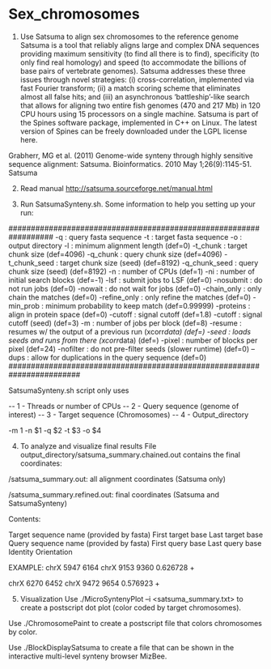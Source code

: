 # Sex_chromosomes


1. Use Satsuma to align sex chromosomes to the reference genome
Satsuma is a tool that reliably aligns large and complex DNA sequences providing maximum sensitivity (to find all there is to find), specificity (to only find real homology) and speed (to accommodate the billions of base pairs of vertebrate genomes). Satsuma addresses these three issues through novel strategies: (i) cross-correlation, implemented via fast Fourier transform; (ii) a match scoring scheme that eliminates almost all false hits; and (iii) an asynchronous ‘battleship’-like search that allows for aligning two entire fish genomes (470 and 217 Mb) in 120 CPU hours using 15 processors on a single machine. Satsuma is part of the Spines software package, implemented in C++ on Linux. The latest version of Spines can be freely downloaded under the LGPL license here.

Grabherr, MG et al. (2011) Genome-wide synteny through highly sensitive sequence alignment: Satsuma. Bioinformatics. 2010 May 1;26(9):1145-51.
Satsuma 

2. Read manual
http://satsuma.sourceforge.net/manual.html

3. Run SatsumaSynteny.sh. Some information to help you setting up your run:

##################################################################
 -q : query fasta sequence
 -t : target fasta sequence
 -o : output directory
 -l : minimum alignment length (def=0)
 -t_chunk : target chunk size (def=4096)
 -q_chunk : query chunk size (def=4096)
 -t_chunk_seed : target chunk size (seed) (def=8192)
 -q_chunk_seed : query chunk size (seed) (def=8192)
 -n : number of CPUs (def=1)
 -ni : number of initial search blocks (def=-1)
 -lsf : submit jobs to LSF (def=0)
 -nosubmit : do not run jobs (def=0)
 -nowait : do not wait for jobs (def=0)
 -chain_only : only chain the matches (def=0)
 -refine_only : only refine the matches (def=0)
 -min_prob : minimum probability to keep match (def=0.99999)
 -proteins : align in protein space (def=0)
 -cutoff : signal cutoff (def=1.8)
 -cutoff : signal cutoff (seed) (def=3)
 -m : number of jobs per block (def=8)
 -resume : resumes w/ the output of a previous run (xcorr*data) (def=)
 -seed : loads seeds and runs from there (xcorr*data) (def=)
 -pixel : number of blocks per pixel (def=24)
 -nofilter : do not pre-filter seeds (slower runtime) (def=0)
 –dups : allow for duplications in the query sequence (def=0)
########################################################################

SatsumaSynteny.sh script only uses 

-- 1 - Threads or number of CPUs
-- 2 - Query sequence (genome of interest)
-- 3 - Target sequence (Chromosomes)
-- 4 - Output_directory

-m 1 -n $1 -q $2 -t $3 -o $4



4. To analyze and visualize final results
File output_directory/satsuma_summary.chained.out contains the final coordinates:


<outdir>/satsuma_summary.out: all alignment coordinates (Satsuma only)

<outdir>/satsuma_summary.refined.out: final coordinates (Satsuma and SatsumaSynteny)


Contents:

Target sequence name (provided by fasta)
First target base
Last target base
Query sequence name (provided by fasta)
First query base
Last query base
Identity
Orientation


EXAMPLE:
chrX 5947 6164 chrX 9153 9360 0.626728 +

chrX 6270 6452 chrX 9472 9654 0.576923 +



5. Visualization
Use ./MicroSyntenyPlot –i <satsuma_summary.txt> to create a postscript dot plot (color coded by target chromosomes).

Use ./ChromosomePaint to create a postscript file that colors chromosomes by color.

Use ./BlockDisplaySatsuma to create a file that can be shown in the interactive multi-level synteny browser MizBee.

